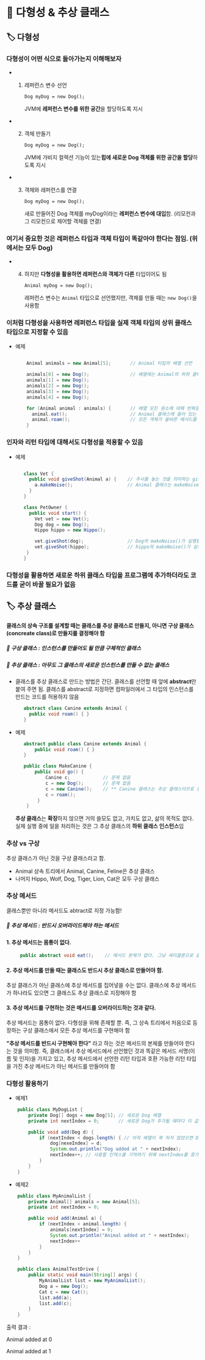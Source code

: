 # 📌 다형성 & 추상 클래스
## 🏷 다형성
### 다형성이 어떤 식으로 돌아가는지 이해해보자
- 1. 레퍼런스 변수 선언
    
         Dog myDog = new Dog();
     
     JVM에 **레퍼런스 변수를 위한 공간**을 할당하도록 지시

- 2. 객체 만들기
      
         Dog myDog = new Dog();
      
     JVM에 가비지 컬렉션 기능이 있는**힙에 새로운 Dog 객체를 위한 공간을 할당**하도록 지시
     
- 3. 객체와 레퍼런스를 연결
     
         Dog myDog = new Dog();
     
     새로 만들어진 Dog 객체를 myDog이라는 **레퍼런스 변수에 대입**함. (리모컨과 그 리모컨으로 제어할 객체를 연결)
     
### 여기서 중요한 것은 레퍼런스 타입과 객체 타입이 똑같아야 한다는 점임. (위에서는 모두 Dog)

- 4. 하지만 **다형성을 활용하면 레퍼런스와 객체가 다른** 타입이어도 됨

         Animal myDog = new Dog();

      레퍼런스 변수는 `Animal` 타입으로 선언했지만, 객체를 만들 때는 `new Dog()`을 사용함

### 이처럼 다형성을 사용하면 레퍼런스 타입을 실제 객체 타입의 상위 클래스 타입으로 지정할 수 있음
- 예제
  ```java
  
      Animal animals = new Animal[5];       // Animal 타입의 배열 선언
  
      animals[0] = new Dog();               // 배열에는 Animal의 하위 클래스에 속하는 모든 객체를 집어넣을 수 있음
      animals[1] = new Dog();
      animals[2] = new Dog();
      animals[3] = new Dog();
      animals[4] = new Dog();

      for (Animal animal : animals) {       // 배열 모든 원소에 대해 반복문을 돌리면서
        animal.eat();                       // Animal 클래스에 들어 있는 메서드 중 하나를 호출할 수 있으며,
        animal.roam();                      // 모든 객체가 올바른 메서드를 실행하는 것을 확인할 수 있음
      }
  
  ```

### 인자와 리턴 타입에 대해서도 다형성을 적용할 수 있음

- 예제
   ```java
   
      class Vet {
        public void giveShot(Animal a) {    // 주사를 놓는 것을 의미하는 giveShot 메서드
          a.makeNoise();                    // Animal 클래스는 makeNoise() 메서드를 실행함
        }
      }

      class PetOwner {
        public void start() {
          Vet vet = new Vet();
          Dog dog = new Dog();
          Hippo hippo = new Hippo();
  
          vet.giveShot(dog);                // Dog의 makeNoise()가 실행됨
          vet.giveShot(hippo);              // hippo의 makeNoise()가 실행됨
       } 
      }
  ```

### 다형성을 활용하면 새로운 하위 클래스 타입을 프로그램에 추가하더라도 코드를 굳이 바꿀 필요가 없음


## 🏷 추상 클래스
#### 클래스의 상속 구조를 설계할 때는 클래스를 추상 클래스로 만들지, 아니면 구상 클래스(concreate class)로 만들지를 결정해야 함
##### 📍 구상 클래스 : 인스턴스를 만들어도 될 만큼 구체적인 클래스
##### 📍 추상 클래스 : 아무도 그 클래스의 새로운 인스턴스를 만들 수 없는 클래스
- 클래스를 추상 클래스로 만드는 방법은 간단. 클래스를 선언할 때 앞에 **abstract**만 붙여 주면 됨. 클래스를 abstract로 지정하면 컴파일러에서 그 타입의 인스턴스를 만드는 코드를 허용하지 않음
  ```java
     abstract class Canine extends Animal {
       public void roam() { }
     }
  ```

- 예제

  ```java
     abstract public class Canine extends Animal {
         public void roam() { }
     }

     public class MakeCanine {
         public void go() {
             Canine c;            // 문제 없음
             c = new Dog();       // 문제 없음
             c = new Canine();    // ** Canine 클래스는 추상 클래스이므로 컴파일러에서 이런 명령문은 허용 안 함
             c = roam();
          }
      }
  ```
  **추상 클래스**는 **확장**하지 않으면 거의 쓸모도 없고, 가치도 없고, 삶의 목적도 없다. 실제 실행 중에 일을 처리하는 것은 그 추상 클래스의 **하위 클래스 인스턴스**임


### 추상 vs 구상
추상 클래스가 아닌 것을 구상 클래스라고 함.
- Animal 상속 트리에서 Animal, Canine, Feline은 추상 클래스
- 나머지 Hippo, Wolf, Dog, Tiger, Lion, Cat은 모두 구상 클래스

### 추상 메서드
클래스뿐만 아니라 메서드도 abtract로 지정 가능함!
##### 📍 추상 메서드 : 반드시 오버라이드해야 하는 메서드
#### 1. 추상 메서드는 몸통이 없다.
```java
     public abstract void eat();    // 메서드 본체가 없다. 그냥 세미콜론으로 끝내면 됨
```
#### 2. 추상 메서드를 만들 때는 클래스도 반드시 추상 클래스로 만들어야 함.
추상 클래스가 아닌 클래스에 추상 메서드를 집어넣을 수는 없다. 클래스에 추상 메서드가 하나라도 있으면 그 클래스도 추상 클래스로 지정해야 함

#### 3. 추상 메서드를 구현하는 것은 메서드를 오버라이드하는 것과 같다.
추상 메서드는 몸통이 없다. 다형성을 위해 존재할 뿐. 즉, 그 상속 트리에서 처음으로 등장하는 구상 클래스에서 모든 추상 메서드를 구현해야 함

**"추상 메서드를 반드시 구현해야 한다"** 라고 하는 것은 메서드의 본체를 만들어야 한다는 것을 의미함. 즉, 클래스에서 추상 메서드에서 선언했던 것과 똑같은 메서드 서명(이름 및 인자)을 가지고 있고, 추상 메서드에서 선언한 리턴 타입과 호환 가능한 리턴 타입을 가진 추상 메서드가 아닌 메서드를 만들어야 함

### 다형성 활용하기
- 예제1
```java
    public class MyDogList {
        private Dog[] dogs = new Dog[5]; // 새로운 Dog 배열
        private int nextIndex = 0;       // 새로운 Dog가 추가될 때마다 이 값을 증가시킴

        public void add(Dog d) {
            if (nextIndex < dogs.length) { // 아직 배열이 꽉 차지 않았으면 Dog를 추가하고 메시지 출력
                dog[nexeIndex] = d;
                System.out.println("Dog added at " + nextIndex);
                nextIndex++; // 사용할 인덱스를 기억하기 위해 nextIndex를 증가시킴
            }
        }
    }

```

- 예제2
```java
    public class MyAnimalList {
        private Animal[] animals = new Animal[5];
        private int nextIndex = 0;

        public void add(Animal a) {
            if (nextIndex < animal.length) {
                animals[nextIndex] = 0;
                System.out.println("Animal added at " + nextIndex);
                nextIndex++
            }
        }
    }

    public class AnimalTestDrive {
        public static void main(String[] args) {
            MyAnimalList list = new MyAnimalList();
            Dog a = new Dog();
            Cat c = new Cat();
            list.add(a);
            list.add(c);
        }
    }

```
출력 결과 :

Animal added at 0

Animal added at 1
